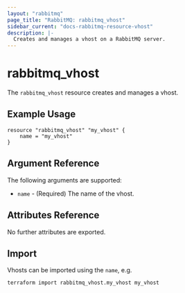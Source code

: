 ```yaml
---
layout: "rabbitmq"
page_title: "RabbitMQ: rabbitmq_vhost"
sidebar_current: "docs-rabbitmq-resource-vhost"
description: |-
  Creates and manages a vhost on a RabbitMQ server.
---
```


# rabbitmq\_vhost

The ``rabbitmq_vhost`` resource creates and manages a vhost.

## Example Usage

```
resource "rabbitmq_vhost" "my_vhost" {
    name = "my_vhost"
}
```

## Argument Reference

The following arguments are supported:

* `name` - (Required) The name of the vhost.

## Attributes Reference

No further attributes are exported.

## Import

Vhosts can be imported using the `name`, e.g.

```
terraform import rabbitmq_vhost.my_vhost my_vhost
```
